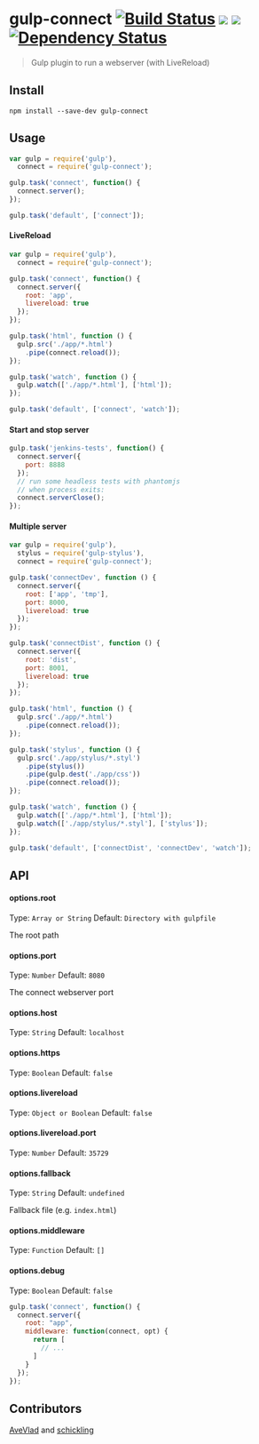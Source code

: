 gulp-connect [![Build Status](http://img.shields.io/travis/AveVlad/gulp-connect.svg?style=flat)](https://travis-ci.org/AveVlad/gulp-connect) [![](http://img.shields.io/npm/dm/gulp-connect.svg?style=flat)](https://www.npmjs.org/package/gulp-connect) [![](http://img.shields.io/npm/v/gulp-connect.svg?style=flat)](https://www.npmjs.org/package/gulp-connect) [![Dependency Status](https://david-dm.org/AveVlad/gulp-connect.svg)](https://david-dm.org/AveVlad/gulp-connect)
==============

> Gulp plugin to run a webserver (with LiveReload)


## Install

```
npm install --save-dev gulp-connect
```

## Usage

```js
var gulp = require('gulp'),
  connect = require('gulp-connect');

gulp.task('connect', function() {
  connect.server();
});

gulp.task('default', ['connect']);
```

#### LiveReload
```js
var gulp = require('gulp'),
  connect = require('gulp-connect');

gulp.task('connect', function() {
  connect.server({
    root: 'app',
    livereload: true
  });
});

gulp.task('html', function () {
  gulp.src('./app/*.html')
    .pipe(connect.reload());
});

gulp.task('watch', function () {
  gulp.watch(['./app/*.html'], ['html']);
});

gulp.task('default', ['connect', 'watch']);
```


#### Start and stop server

```js
gulp.task('jenkins-tests', function() {
  connect.server({
    port: 8888
  });
  // run some headless tests with phantomjs
  // when process exits:
  connect.serverClose();
});
```


#### Multiple server

```js
var gulp = require('gulp'),
  stylus = require('gulp-stylus'),
  connect = require('gulp-connect');

gulp.task('connectDev', function () {
  connect.server({
    root: ['app', 'tmp'],
    port: 8000,
    livereload: true
  });
});

gulp.task('connectDist', function () {
  connect.server({
    root: 'dist',
    port: 8001,
    livereload: true
  });
});

gulp.task('html', function () {
  gulp.src('./app/*.html')
    .pipe(connect.reload());
});

gulp.task('stylus', function () {
  gulp.src('./app/stylus/*.styl')
    .pipe(stylus())
    .pipe(gulp.dest('./app/css'))
    .pipe(connect.reload());
});

gulp.task('watch', function () {
  gulp.watch(['./app/*.html'], ['html']);
  gulp.watch(['./app/stylus/*.styl'], ['stylus']);
});

gulp.task('default', ['connectDist', 'connectDev', 'watch']);

```

## API

#### options.root

Type: `Array or String`
Default: `Directory with gulpfile`

The root path

#### options.port

Type: `Number`
Default: `8080`

The connect webserver port

#### options.host

Type: `String`
Default: `localhost`

#### options.https

Type: `Boolean`
Default: `false`

#### options.livereload

Type: `Object or Boolean`
Default: `false`

#### options.livereload.port

Type: `Number`
Default: `35729`

#### options.fallback

Type: `String`
Default: `undefined`

Fallback file (e.g. `index.html`)

#### options.middleware

Type: `Function`
Default: `[]`

#### options.debug

Type: `Boolean`
Default: `false`


```js
gulp.task('connect', function() {
  connect.server({
    root: "app",
    middleware: function(connect, opt) {
      return [
        // ...
      ]
    }
  });
});
```

## Contributors

[AveVlad](https://github.com/AveVlad) and [schickling](https://github.com/schickling)
